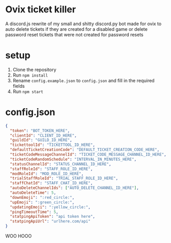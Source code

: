 ﻿# Ovix ticket killer
A discord.js rewrite of my small and shitty discord.py bot made for ovix to auto delete tickets if they are created for a disabled game or delete password reset tickets that were not created for password resets

# setup
1. Clone the repository
2. Run `npm install`
3. Rename `config.example.json` to `config.json` and fill in the required fields
4. Run `npm start`

# config.json
```json
{
  "token": "BOT_TOKEN_HERE",
  "clientId": "CLIENT_ID_HERE",
  "guildId": "GUILD_ID_HERE",
  "tickettoolId": "TICKETTOOL_ID_HERE",
  "defaultTicketCreationCode": "DEFAULT_TICKET_CREATION_CODE_HERE",
  "ticketCodeMessageChannelId": "TICKET_CODE_MESSAGE_CHANNEL_ID_HERE",
  "ticketCodeRandomSchedule": "INTERVAL_IN_MINUTES_HERE",
  "statusChannelId": "STATUS_CHANNEL_ID_HERE",
  "staffRoleId": "STAFF_ROLE_ID_HERE",
  "modRoleId": "MOD_ROLE_ID_HERE",
  "trialStaffRoleId": "TRIAL_STAFF_ROLE_ID_HERE",
  "staffChatId": "STAFF_CHAT_ID_HERE",
  "autoDeleteChannelIds": ["AUTO_DELETE_CHANNEL_ID_HERE"],
  "autoDeleteTime": 5,
  "downEmoji": ":red_circle:",
  "upEmoji": ":green_circle:",
  "updatingEmoji": ":yellow_circle:",
  "pingTimeoutTime": 5,
  "statpingApiToken": "api token here",
  "statpingApiUrl": "urlhere.com/api"
}
```

WOO HOOO
